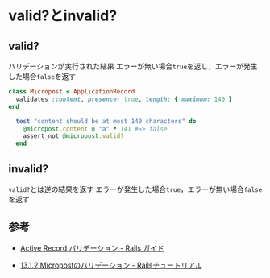# valid?とinvalid?

## valid?
バリデーションが実行された結果
エラーが無い場合`true`を返し，エラーが発生した場合`false`を返す

``` micropost.rb
class Micropost < ApplicationRecord
  validates :content, presence: true, length: { maximum: 140 }
end
```

``` micropost_test.rb
  test "content should be at most 140 characters" do
    @micropost.content = "a" * 141 #=> false
    assert_not @micropost.valid?
  end
```

## invalid?
`valid?`とは逆の結果を返す
エラーが発生した場合`true`，エラーが無い場合`false`を返す

## 参考
* [Active Record バリデーション - Rails ガイド](https://railsguides.jp/active_record_validations.html#valid-questionmark%E3%81%A8invalid-questionmark)

* [13.1.2 Micropostのバリデーション - Railsチュートリアル](https://railstutorial.jp/chapters/user_microposts?version=5.1#sec-micropost_validations)
